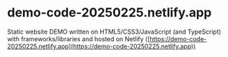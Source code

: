 # demo-code-20250225.netlify.app

Static website DEMO written on HTML5/CSS3/JavaScript (and TypeScript) with frameworks/libraries and hosted on Netlify ([https://demo-code-20250225.netlify.app](https://demo-code-20250225.netlify.app))
